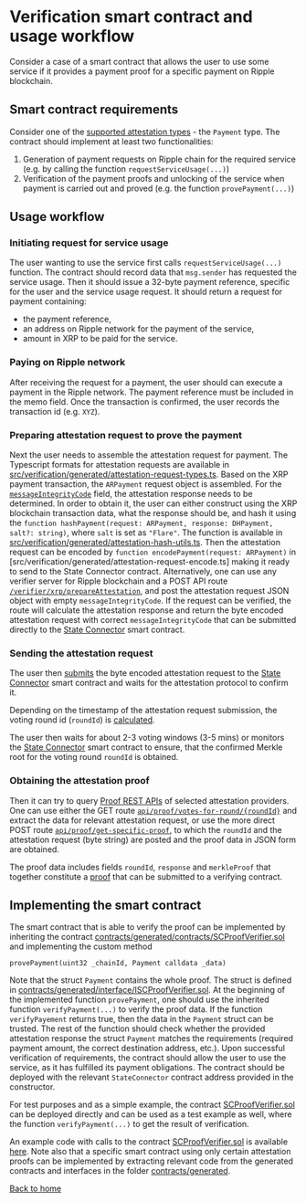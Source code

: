 # Verification smart contract and usage workflow

Consider a case of a smart contract that allows the user to use some service if it provides a payment proof for a specific payment on Ripple blockchain.

## Smart contract requirements

Consider one of the [supported attestation types](https://github.com/flare-foundation/state-connector-attestation-types) - the `Payment` type.
The contract should implement at least two functionalities:

1. Generation of payment requests on Ripple chain for the required service (e.g. by calling the function `requestServiceUsage(...)`)
2. Verification of the payment proofs and unlocking of the service when payment is carried out and proved (e.g. the function `provePayment(...)`)

## Usage workflow

### Initiating request for service usage

The user wanting to use the service first calls `requestServiceUsage(...)` function.
The contract should record data that `msg.sender` has requested the service usage. Then it should issue a 32-byte payment reference, specific for the user and the service usage request. It should return a request for payment containing:

- the payment reference,
- an address on Ripple network for the payment of the service,
- amount in XRP to be paid for the service.

### Paying on Ripple network

After receiving the request for a payment, the user should can execute a payment in the Ripple network. The payment reference must be included in the memo field. Once the transaction is confirmed, the user records the transaction id (e.g. `XYZ`).

### Preparing attestation request to prove the payment

Next the user needs to assemble the attestation request for payment. The Typescript formats for attestation requests are available in [src/verification/generated/attestation-request-types.ts](src/verification/generated/attestation-request-types.ts). Based on the XRP payment transaction, the `ARPayment` request object is assembled. For the [`messageIntegrityCode`](../attestation-protocol/message-integrity.md) field, the attestation response needs to be determined. In order to obtain it, the user can either construct using the XRP blockchain transaction data, what the response should be, and hash it using the `function hashPayment(request: ARPayment, response: DHPayment, salt?: string)`, where `salt` is set as `"Flare"`. The function is available in [src/verification/generated/attestation-hash-utils.ts](src/verification/generated/attestation-hash-utils.ts). Then the attestation request can be encoded by
`function encodePayment(request: ARPayment)` in [src/verification/generated/attestation-request-encode.ts] making it ready to send to the State Connector contract. Alternatively, one can use any verifier server for Ripple blockchain and a POST API route [`/verifier/xrp/prepareAttestation`](./apis.md#attestation-request-api), and post the attestation request JSON object with empty `messageIntegrityCode`. If the request can be verified, the route will calculate the attestation response and return the byte encoded attestation request with correct `messageIntegrityCode` that can be submitted directly to the [State Connector](../attestation-protocol/state-connector-contract.md) smart contract.

### Sending the attestation request

The user then [submits](./state-connector-usage.md#how-to-submit-an-attestation-request) the byte encoded attestation request to the [State Connector](../attestation-protocol/state-connector-contract.md) smart contract and waits for the attestation protocol to confirm it.

Depending on the timestamp of the attestation request submission, the voting round id (`roundId`) is [calculated](./state-connector-usage.md#how-do-i-know-in-which-voting-round-id-my-attestation-request-was-submitted).

The user then waits for about 2-3 voting windows (3-5 mins) or monitors the [State Connector](../attestation-protocol/state-connector-contract.md) smart contract to ensure, that the confirmed Merkle root for the voting round `roundId` is obtained.

### Obtaining the attestation proof

Then it can try to query [Proof REST APIs](./apis.md) of selected attestation providers. One can use either the GET route [`api/proof/votes-for-round/{roundId}`](./apis.md#proof-api) and extract the data for relevant attestation request, or use the more direct POST route [`api/proof/get-specific-proof`](./apis.md#proof-api), to which the `roundId` and the attestation request (byte string) are posted and the proof data in JSON form are obtained.

The proof data includes fields `roundId`, `response` and `merkleProof` that together constitute a [proof](./state-connector-usage.md#assembling-the-proofs) that can be submitted to a verifying contract.

## Implementing the smart contract

The smart contract that is able to verify the proof can be implemented by inheriting the contract [contracts/generated/contracts/SCProofVerifier.sol](../../contracts/generated/contracts/SCProofVerifier.sol) and implementing the custom method

```Solidity
provePayment(uint32 _chainId, Payment calldata _data)
```

Note that the struct `Payment` contains the whole proof. The struct is defined in [contracts/generated/interface/ISCProofVerifier.sol](contracts/generated/interface/ISCProofVerifier.sol). At the beginning of the implemented function `provePayment`, one should use the inherited function `verifyPayment(...)` to verify the proof data. If the function `verifyPayement` returns true, then the data in the `Payment` struct can be trusted. The rest of the function should check whether the provided attestation response the struct `Payment` matches the requirements (required payment amount, the correct destination address, etc.). Upon successful verification of requirements, the contract should allow the user to use the service, as it has fulfilled its payment obligations.
The contract should be deployed with the relevant `StateConnector` contract address provided in the constructor.

For test purposes and as a simple example, the contract [SCProofVerifier.sol](../../contracts/generated/contracts/SCProofVerifier.sol) can be deployed directly and can be used as a test example as well, where the function `verifyPayment(...)` to get the result of verification.

An example code with calls to the contract [SCProofVerifier.sol](../../contracts/generated/contracts/SCProofVerifier.sol) is available [here](../../test/generated/SCProofVerifierMock.test-contract.ts). Note also that a specific smart contract using only certain attestation proofs can be implemented by extracting relevant code from the generated contracts and interfaces in the folder [contracts/generated](../../contracts/generated/).

[Back to home](../README.md)
